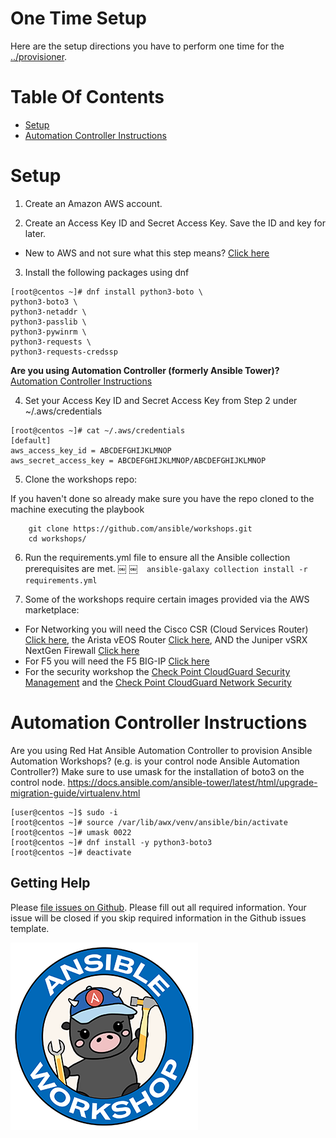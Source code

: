 # One Time Setup

Here are the setup directions you have to perform one time for the [../provisioner](provisioner).

# Table Of Contents

- [Setup](#setup)
- [Automation Controller Instructions](#controller-instructions)

# Setup

1. Create an Amazon AWS account.

2. Create an Access Key ID and Secret Access Key.  Save the ID and key for later.

  - New to AWS and not sure what this step means?  [Click here](aws-directions/AWSHELP.md)

3. Install the following packages using dnf

```
[root@centos ~]# dnf install python3-boto \
python3-boto3 \
python3-netaddr \
python3-passlib \
python3-pywinrm \
python3-requests \
python3-requests-credssp
```

  **Are you using Automation Controller (formerly Ansible Tower)?**  [Automation Controller Instructions](#controller-instructions)

4. Set your Access Key ID and Secret Access Key from Step 2 under ~/.aws/credentials

```
[root@centos ~]# cat ~/.aws/credentials
[default]
aws_access_key_id = ABCDEFGHIJKLMNOP
aws_secret_access_key = ABCDEFGHIJKLMNOP/ABCDEFGHIJKLMNOP
```

5. Clone the workshops repo:

If you haven't done so already make sure you have the repo cloned to the machine executing the playbook

        git clone https://github.com/ansible/workshops.git
        cd workshops/

6. Run the requirements.yml file to ensure all the Ansible collection prerequisites are met.
￼
￼```
￼ansible-galaxy collection install -r requirements.yml
￼```

7.  Some of the workshops require certain images provided via the AWS marketplace:

  - For Networking you will need the Cisco CSR (Cloud Services Router) [Click here](https://aws.amazon.com/marketplace/pp/B00NF48FI2/), the Arista vEOS Router [Click here](https://aws.amazon.com/marketplace/pp/B077YJYMK5/), AND the Juniper vSRX NextGen Firewall [Click here](https://aws.amazon.com/marketplace/pp/B01LYWCGDX/)
  - For F5 you will need the F5 BIG-IP [Click here](https://aws.amazon.com/marketplace/pp/B079C44MFH/)
  - For the security workshop the [Check Point CloudGuard Security Management](https://aws.amazon.com/marketplace/pp/B07KSBV1MM?qid=1613741711380&sr=0-2&ref_=srh_res_product_title) and the [Check Point CloudGuard Network Security](https://aws.amazon.com/marketplace/pp/B07LB3YN9P?ref_=aws-mp-console-subscription-detail-byol)

# Automation Controller Instructions

Are you using Red Hat Ansible Automation Controller to provision Ansible Automation Workshops? (e.g. is your control node Ansible Automation Controller?)  Make sure to use umask for the installation of boto3 on the control node.
https://docs.ansible.com/ansible-tower/latest/html/upgrade-migration-guide/virtualenv.html

```
[user@centos ~]$ sudo -i
[root@centos ~]# source /var/lib/awx/venv/ansible/bin/activate
[root@centos ~]# umask 0022
[root@centos ~]# dnf install -y python3-boto3
[root@centos ~]# deactivate
```

## Getting Help

Please [file issues on Github](https://github.com/ansible/workshops/issues).  Please fill out all required information.  Your issue will be closed if you skip required information in the Github issues template.

![Ansible-Workshop-Logo.png](../images/Ansible-Workshop-Logo.png)
